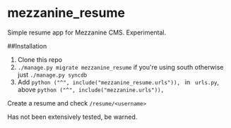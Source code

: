 mezzanine_resume
================

Simple resume app for Mezzanine CMS. Experimental.

##Installation

1. Clone this repo
2. ```./manage.py migrate mezzanine_resume``` if you're using south otherwise just ```./manage.py syncdb```
3. Add ```python ("^", include("mezzanine_resume.urls")), ``` in ``` urls.py```, above ```python ("^", include("mezzanine.urls")), ```

Create a resume and check ``` /resume/<username> ```

Has not been extensively tested, be warned.
